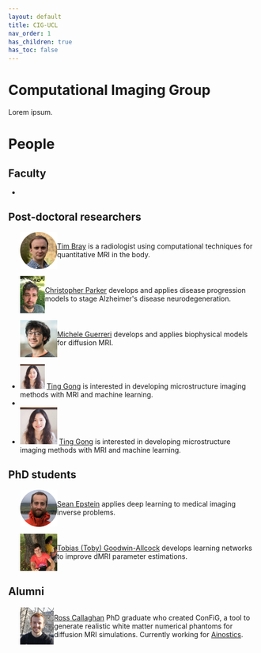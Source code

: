 ```yaml
---
layout: default
title: CIG-UCL
nav_order: 1
has_children: true
has_toc: false
---
```


# Computational Imaging Group

Lorem ipsum.

# People

## Faculty

- 

## Post-doctoral researchers

<ul>
   <li style="display: flex; justify-content: flex-start; align-items: center">
      <img src="/headshots/TBCirclePhoto.jpeg" alt="@TJPBray" height="75" width="75" style=""/>
      <p> <a href="https://TJPBray.github.io/">Tim Bray</a> is a radiologist using computational techniques for quantitative MRI in the body. </p>
   </li>
</ul>

<ul>
   <li style="display: flex; justify-content: flex-start; align-items: center">
      <img src="/headshots/chris-face.png" alt="@csparker" height="75" width="75" style=""/>
      <p> <a href="https://csparker.github.io/">Christopher Parker</a> develops and applies disease progression models to stage Alzheimer's disease neurodegeneration. </p>
   </li>
</ul>

<ul>
   <li style="display: flex; justify-content: flex-start; align-items: center">
      <img src="/headshots/michele-face.jpg" alt="@micGuerr" height="75" width="75" style=""/>
      <p> <a href="https://scholar.google.com/citations?user=F9tsdJMAAAAJ&hl=en&oi=sra/">Michele Guerreri</a> develops and applies biophysical models for diffusion MRI. </p>
   </li>
</ul>


- <img src="/headshots/Ting.jpg" alt="@Tinggong" height="50" width="50" /> [Ting Gong](https://tinggong.github.io//) is interested in developing microstructure imaging methods with MRI and machine learning. 
- 
- <img src="/headshots/Ting.jpg" alt="@Tinggong" height="75" width="75" /> [Ting Gong](https://tinggong.github.io//) is interested in developing microstructure imaging methods with MRI and machine learning. 

## PhD students

<ul>
   <li style="display: flex; justify-content: flex-start; align-items: center">
      <img src="/headshots/sean_face.png" alt="@seancepstein" height="75" width="75" style=""/>
      <p> <a href="https://seancepstein.github.io/">Sean Epstein</a> applies deep learning to medical imaging inverse problems. </p>
   </li>
</ul>

<ul>
   <li style="display: flex; justify-content: flex-start; align-items: center">
      <img src="/headshots/toby-face.jpg" alt="@TobyUCL" height="75" width="75" style=""/>
      <p> <a href="https://TobyUCL.github.io/">Tobias (Toby) Goodwin-Allcock</a> develops learning networks to improve dMRI parameter estimations. </p>
   </li>
</ul>

## Alumni

<ul>
   <li style="display: flex; justify-content: flex-start; align-items: center">
      <img src="/headshots/ross_face.JPG" alt="@rosscallaghan" height="75" width="75" style=""/>
      <p>  <a href="https://rcallagh.github.io/">Ross Callaghan</a> PhD graduate who created ConFiG, a tool to generate realistic white matter numerical phantoms for diffusion MRI simulations. Currently working for <a href="https://www.ainostics.com"> Ainostics</a>. </p>
   </li>
</ul>



